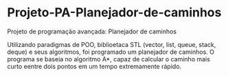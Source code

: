 # Projeto-PA-Planejador-de-caminhos
Projeto de programação avançada: Planejador de caminhos

Utilizando paradigmas de POO, biblioetaca STL (vector, list, queue, stack, deque) e seus algoritmos, foi programado um planejador de caminhos. O programa se baseia no algoritmo A*, capaz de calcular o caminho mais curto eentre dois pontos em um tempo extremamente rápido.
